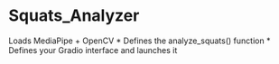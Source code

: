 # Squats_Analyzer
Loads MediaPipe + OpenCV  * Defines the analyze_squats() function * Defines your Gradio interface and launches it
